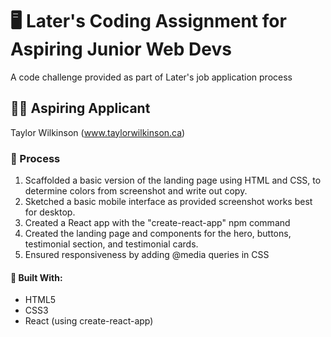 # 🖥️ Later's Coding Assignment for Aspiring Junior Web Devs
A code challenge provided as part of Later's job application process

## 👩‍💻 Aspiring Applicant
Taylor Wilkinson (www.taylorwilkinson.ca)

### 📝 Process
1. Scaffolded a basic version of the landing page using HTML and CSS, to determine colors from screenshot and write out copy.
2. Sketched a basic mobile interface as provided screenshot works best for desktop.
3. Created a React app with the "create-react-app" npm command
4. Created the landing page and components for the hero, buttons, testimonial section, and testimonial cards.
5. Ensured responsiveness by adding @media queries in CSS

#### 🔧 Built With:
* HTML5
* CSS3
* React (using create-react-app)

